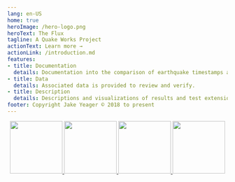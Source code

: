 ```yaml
---
lang: en-US
home: true
heroImage: /hero-logo.png
heroText: The Flux
tagline: A Quake Works Project
actionText: Learn more →
actionLink: /introduction.md
features:
- title: Documentation
  details: Documentation into the comparison of earthquake timestamps against random data.
- title: Data
  details: Associated data is provided to review and verify.
- title: Description
  details: Descriptions and visualizations of results and test extensions.
footer: Copyright Jake Yeager © 2018 to present
---
```


<p align="center">
    <a href="https://quake.works">
        <img src="https://craton.sfo2.cdn.digitaloceanspaces.com/media/img/branding/btn-web.svg" width="120px">
    </a>
    <a href="https://twitter.com/quakeyeager">
        <img src="https://craton.sfo2.cdn.digitaloceanspaces.com/media/img/branding/btn-twitter.svg" width="120px">
    </a>
    <a href="https://github.com/jakeYeager">
        <img src="https://craton.sfo2.cdn.digitaloceanspaces.com/media/img/branding/btn-github.svg" width="120px">
    </a>
    <a href="https://paypal.me/quakeyeager?locale.x=en_US">
        <img src="https://craton.sfo2.cdn.digitaloceanspaces.com/media/img/branding/btn-paypal.svg" width="120px">
    </a>
</p>
